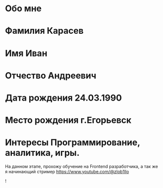 # Обо мне
Фамилия Карасев<br>
=======
Имя Иван<br>
===
Отчество Андреевич<br>
========
Дата рождения  24.03.1990<br>
====
Место рождения г.Егорьевск<br>
==============
Интересы Программирование, аналитика, игры. <br>
========

На данном этапе, прохожу обучение на Frontend разработчика, а так же я начинающий стример https://www.youtube.com/@zlob1llo

!